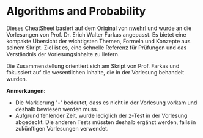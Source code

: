 # Algorithms and Probability
Dieses CheatSheet basiert auf dem Original von [nwehrl](https://exams.vis.ethz.ch/user/nwehrl/document/cheatsheet-wus-fs23) und wurde an die Vorlesungen von Prof. Dr. Erich Walter Farkas angepasst. Es bietet eine kompakte Übersicht der wichtigsten Themen, Formeln und Konzepte aus seinem Skript. Ziel ist es, eine schnelle Referenz für Prüfungen und das Verständnis der Vorlesungsinhalte zu liefern.

Die Zusammenstellung orientiert sich am Skript von Prof. Farkas und fokussiert auf die wesentlichen Inhalte, die in der Vorlesung behandelt wurden.

**Anmerkungen:**
- Die Markierung '$\star$' bedeutet, dass es nicht in der Vorlesung vorkam und deshalb bewiesen werden muss.
- Aufgrund fehlender Zeit, wurde lediglich der z-Test in der Vorlesung abgedeckt. Die anderen Tests müssten deshalb ergänzt werden, falls in zukünftigen Vorlesungen verwendet.